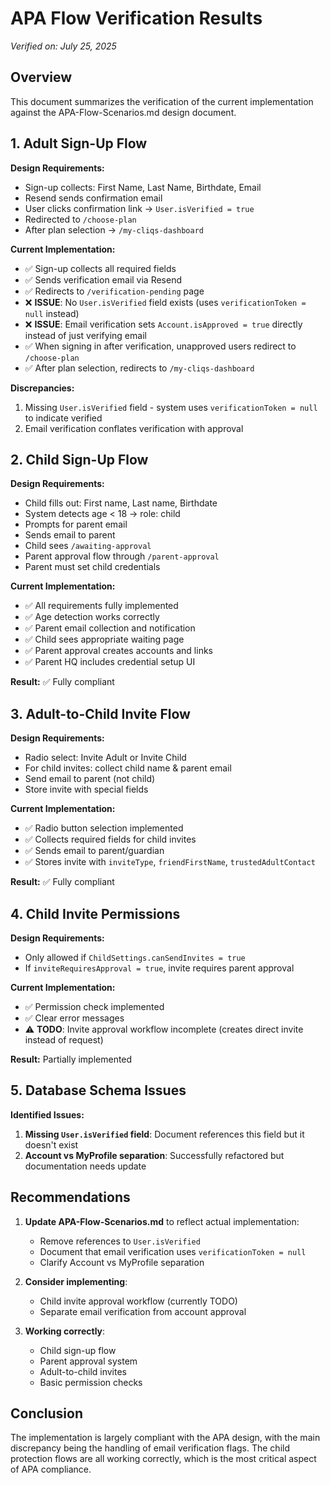 # APA Flow Verification Results
*Verified on: July 25, 2025*

## Overview
This document summarizes the verification of the current implementation against the APA-Flow-Scenarios.md design document.

## 1. Adult Sign-Up Flow

**Design Requirements:**
- Sign-up collects: First Name, Last Name, Birthdate, Email
- Resend sends confirmation email
- User clicks confirmation link → `User.isVerified = true`
- Redirected to `/choose-plan`
- After plan selection → `/my-cliqs-dashboard`

**Current Implementation:**
- ✅ Sign-up collects all required fields
- ✅ Sends verification email via Resend
- ✅ Redirects to `/verification-pending` page
- ❌ **ISSUE**: No `User.isVerified` field exists (uses `verificationToken = null` instead)
- ❌ **ISSUE**: Email verification sets `Account.isApproved = true` directly instead of just verifying email
- ✅ When signing in after verification, unapproved users redirect to `/choose-plan`
- ✅ After plan selection, redirects to `/my-cliqs-dashboard`

**Discrepancies:**
1. Missing `User.isVerified` field - system uses `verificationToken = null` to indicate verified
2. Email verification conflates verification with approval

## 2. Child Sign-Up Flow

**Design Requirements:**
- Child fills out: First name, Last name, Birthdate
- System detects age < 18 → role: child
- Prompts for parent email
- Sends email to parent
- Child sees `/awaiting-approval`
- Parent approval flow through `/parent-approval`
- Parent must set child credentials

**Current Implementation:**
- ✅ All requirements fully implemented
- ✅ Age detection works correctly
- ✅ Parent email collection and notification
- ✅ Child sees appropriate waiting page
- ✅ Parent approval creates accounts and links
- ✅ Parent HQ includes credential setup UI

**Result:** ✅ Fully compliant

## 3. Adult-to-Child Invite Flow

**Design Requirements:**
- Radio select: Invite Adult or Invite Child
- For child invites: collect child name & parent email
- Send email to parent (not child)
- Store invite with special fields

**Current Implementation:**
- ✅ Radio button selection implemented
- ✅ Collects required fields for child invites
- ✅ Sends email to parent/guardian
- ✅ Stores invite with `inviteType`, `friendFirstName`, `trustedAdultContact`

**Result:** ✅ Fully compliant

## 4. Child Invite Permissions

**Design Requirements:**
- Only allowed if `ChildSettings.canSendInvites = true`
- If `inviteRequiresApproval = true`, invite requires parent approval

**Current Implementation:**
- ✅ Permission check implemented
- ✅ Clear error messages
- ⚠️ **TODO**: Invite approval workflow incomplete (creates direct invite instead of request)

**Result:** Partially implemented

## 5. Database Schema Issues

**Identified Issues:**
1. **Missing `User.isVerified` field**: Document references this field but it doesn't exist
2. **Account vs MyProfile separation**: Successfully refactored but documentation needs update

## Recommendations

1. **Update APA-Flow-Scenarios.md** to reflect actual implementation:
   - Remove references to `User.isVerified`
   - Document that email verification uses `verificationToken = null`
   - Clarify Account vs MyProfile separation

2. **Consider implementing**:
   - Child invite approval workflow (currently TODO)
   - Separate email verification from account approval

3. **Working correctly**:
   - Child sign-up flow
   - Parent approval system
   - Adult-to-child invites
   - Basic permission checks

## Conclusion

The implementation is largely compliant with the APA design, with the main discrepancy being the handling of email verification flags. The child protection flows are all working correctly, which is the most critical aspect of APA compliance.